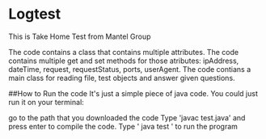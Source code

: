 # Logtest

This is Take Home Test from Mantel Group

The code contains a class that contains multiple attributes.
The code contains multiple get and set methods for those atributes: ipAddress, dateTime, request, requestStatus, ports, userAgent.
The code contians a main class for reading file, test objects and answer given questions.


##How to Run the code
It's just a simple piece of java code. You could just run it on your terminal:

go to the path that you downloaded the code
Type 'javac test.java' and press enter to compile the code.
Type ' java test ' to run the program
